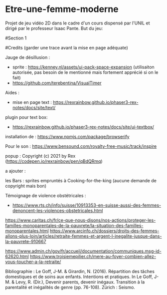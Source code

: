 # Etre-une-femme-moderne
Projet de jeu vidéo 2D dans le cadre d'un cours dispensé par l'UNIL et dirigé par le professeur Isaac Pante. 
But du jeu:

#Section 1


#Credits (garder une trace avant la mise en page adéquate)

Jauge de désillusion : 
- sprite : https://kenney.nl/assets/ui-pack-space-expansion (utilisaiton autorisée, pas besoin de le mentionné mais fortement apprécié si on le fait)
- https://github.com/terebentina/VisualTimer

Aides : 
- mise en page text : https://rexrainbow.github.io/phaser3-rex-notes/docs/site/text/ 

plugin pour text box: 
- https://rexrainbow.github.io/phaser3-rex-notes/docs/site/ui-textbox/

installation de : https://www.npmjs.com/package/browserify

Pour le son : https://www.bensound.com/royalty-free-music/track/inspire

popup : Copyright (c) 2021 by Rex (https://codepen.io/rexrainbow/pen/qBdQRmq)

a ajouter :

les Bars : sprites empruntés à Cooking-for-the-king (aucune demande de copyright mais bon)



Témoignage de violence obstétricales : 
- https://www.rts.ch/info/suisse/10913353-en-suisse-aussi-des-femmes-denoncent-les-violences-obstetricales.html

https://www.caritas.ch/fr/ce-que-nous-disons/nos-actions/proteger-les-familles-monoparentales-de-la-pauvrete/la-situation-des-familles-monoparentales.html
https://www.arcinfo.ch/dossiers/droits-des-femmes-allons-plus-loin/articles/retraite-femmes-et-argent-l-inegalite-jusque-dans-la-pauvrete-910667

https://www.admin.ch/gov/fr/accueil/documentation/communiques.msg-id-62620.html
https://www.troisiemepilier.ch/mere-au-foyer-combien-allez-vous-toucher-a-la-retraite/

Bibliographie : 
Le Goff, J-M. & Girardin, N. (2016). Répartition des tâches domestiques et de soins aux enfants. Intentions et pratiques. In Le Goff, J-M. & Levy, R. (Dir.), Devenir parents, devenir inégaux. Transition à la parentalité et inégalités de genre (pp. 76-108). Zürich : Seismo. 

